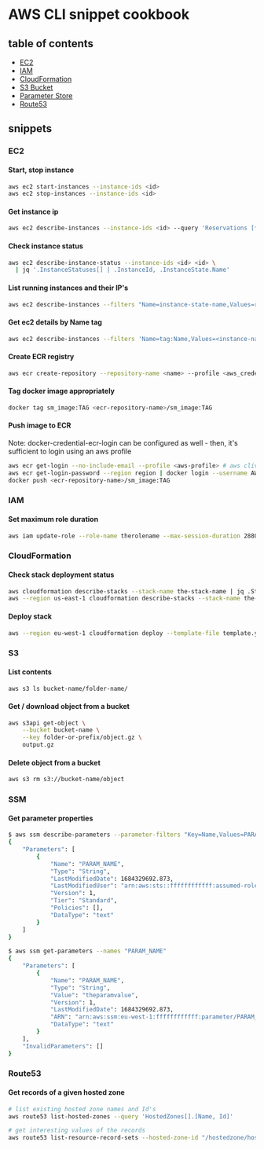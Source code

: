 # AWS CLI snippet cookbook

## table of contents

- [EC2](#ec2)
- [IAM](#iam)
- [CloudFormation](#CloudFormation)
- [S3 Bucket](#s3)
- [Parameter Store](#ssm)
- [Route53](#Route53)

## snippets

### EC2

#### Start, stop instance

```sh
aws ec2 start-instances --instance-ids <id>
aws ec2 stop-instances --instance-ids <id>
```

#### Get instance ip

```sh
aws ec2 describe-instances --instance-ids <id> --query 'Reservations [*].Instances [*].PublicIpAddress' --output text
```

#### Check instance status

```sh
aws ec2 describe-instance-status --instance-ids <id> <id> \
  | jq '.InstanceStatuses[] | .InstanceId, .InstanceState.Name'
```

#### List running instances and their IP's

```sh
aws ec2 describe-instances --filters "Name=instance-state-name,Values=running" | jq '.Reservations[].Instances[] | .InstanceId, .PrivateIpAddress'
```

#### Get ec2 details by Name tag

```sh
aws ec2 describe-instances --filters 'Name=tag:Name,Values=<instance-name>'
```

#### Create ECR registry
```sh
aws ecr create-repository --repository-name <name> --profile <aws_credentials_profile>
```

#### Tag docker image appropriately

```sh
docker tag sm_image:TAG <ecr-repository-name>/sm_image:TAG
```

#### Push image to ECR

Note: docker-credential-ecr-login can be configured as well - then, it's sufficient to login using an aws profile

```sh
aws ecr get-login --no-include-email --profile <aws-profile> # aws cliv1
aws ecr get-login-password --region region | docker login --username AWS --password-stdin aws_account_id.dkr.ecr.region.amazonaws.com # aws cliv2
docker push <ecr-repository-name>/sm_image:TAG
```

### IAM

#### Set maximum role duration

```sh
aws iam update-role --role-name therolename --max-session-duration 28800
```


### CloudFormation

#### Check stack deployment status

```sh
aws cloudformation describe-stacks --stack-name the-stack-name | jq .Stacks[].StackStatus
aws --region us-east-1 cloudformation describe-stacks --stack-name the-stack-name | jq .Stacks[].StackStatus
```

#### Deploy stack

```sh
aws --region eu-west-1 cloudformation deploy --template-file template.yaml --stack-name ew1-stack-name
```


### S3

#### List contents

```sh
aws s3 ls bucket-name/folder-name/
```

#### Get / download object from a bucket

```sh
aws s3api get-object \
    --bucket bucket-name \
    --key folder-or-prefix/object.gz \
    output.gz
```

#### Delete object from a bucket

```sh
aws s3 rm s3://bucket-name/object
```

### SSM

#### Get parameter properties

```sh
$ aws ssm describe-parameters --parameter-filters "Key=Name,Values=PARAM_NAME"
{
    "Parameters": [
        {
            "Name": "PARAM_NAME",
            "Type": "String",
            "LastModifiedDate": 1684329692.873,
            "LastModifiedUser": "arn:aws:sts::ffffffffffff:assumed-role/fffffffffffffffff/ffffff",
            "Version": 1,
            "Tier": "Standard",
            "Policies": [],
            "DataType": "text"
        }
    ]
}
```

```sh
$ aws ssm get-parameters --names "PARAM_NAME"
{
    "Parameters": [
        {
            "Name": "PARAM_NAME",
            "Type": "String",
            "Value": "theparamvalue",
            "Version": 1,
            "LastModifiedDate": 1684329692.873,
            "ARN": "arn:aws:ssm:eu-west-1:ffffffffffff:parameter/PARAM_NAME",
            "DataType": "text"
        }
    ],
    "InvalidParameters": []
}
```

### Route53

#### Get records of a given hosted zone

```sh
# list existing hosted zone names and Id's
aws route53 list-hosted-zones --query 'HostedZones[].[Name, Id]'

# get interesting values of the records
aws route53 list-resource-record-sets --hosted-zone-id "/hostedzone/hostedzoneId" --query 'ResourceRecordSets[] .[Type,Name,TTL, ResourceRecords[].Value]'
```
